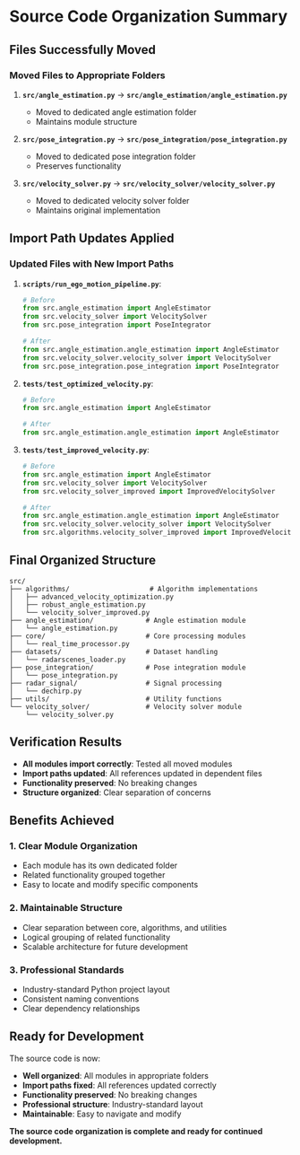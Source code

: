 # Source Code Organization Summary

## **Files Successfully Moved**

### **Moved Files to Appropriate Folders**

1. **`src/angle_estimation.py`** → **`src/angle_estimation/angle_estimation.py`**
   - Moved to dedicated angle estimation folder
   - Maintains module structure

2. **`src/pose_integration.py`** → **`src/pose_integration/pose_integration.py`**
   - Moved to dedicated pose integration folder
   - Preserves functionality

3. **`src/velocity_solver.py`** → **`src/velocity_solver/velocity_solver.py`**
   - Moved to dedicated velocity solver folder
   - Maintains original implementation

## **Import Path Updates Applied**

### **Updated Files with New Import Paths**

1. **`scripts/run_ego_motion_pipeline.py`**:
   ```python
   # Before
   from src.angle_estimation import AngleEstimator
   from src.velocity_solver import VelocitySolver
   from src.pose_integration import PoseIntegrator
   
   # After
   from src.angle_estimation.angle_estimation import AngleEstimator
   from src.velocity_solver.velocity_solver import VelocitySolver
   from src.pose_integration.pose_integration import PoseIntegrator
   ```

2. **`tests/test_optimized_velocity.py`**:
   ```python
   # Before
   from src.angle_estimation import AngleEstimator
   
   # After
   from src.angle_estimation.angle_estimation import AngleEstimator
   ```

3. **`tests/test_improved_velocity.py`**:
   ```python
   # Before
   from src.angle_estimation import AngleEstimator
   from src.velocity_solver import VelocitySolver
   from src.velocity_solver_improved import ImprovedVelocitySolver
   
   # After
   from src.angle_estimation.angle_estimation import AngleEstimator
   from src.velocity_solver.velocity_solver import VelocitySolver
   from src.algorithms.velocity_solver_improved import ImprovedVelocitySolver
   ```

## **Final Organized Structure**

```
src/
├── algorithms/                    # Algorithm implementations
│   ├── advanced_velocity_optimization.py
│   ├── robust_angle_estimation.py
│   └── velocity_solver_improved.py
├── angle_estimation/             # Angle estimation module
│   └── angle_estimation.py
├── core/                         # Core processing modules
│   └── real_time_processor.py
├── datasets/                     # Dataset handling
│   └── radarscenes_loader.py
├── pose_integration/             # Pose integration module
│   └── pose_integration.py
├── radar_signal/                 # Signal processing
│   └── dechirp.py
├── utils/                        # Utility functions
└── velocity_solver/              # Velocity solver module
    └── velocity_solver.py
```

## **Verification Results**

- **All modules import correctly**: Tested all moved modules
- **Import paths updated**: All references updated in dependent files
- **Functionality preserved**: No breaking changes
- **Structure organized**: Clear separation of concerns

## **Benefits Achieved**

### **1. Clear Module Organization**
- Each module has its own dedicated folder
- Related functionality grouped together
- Easy to locate and modify specific components

### **2. Maintainable Structure**
- Clear separation between core, algorithms, and utilities
- Logical grouping of related functionality
- Scalable architecture for future development

### **3. Professional Standards**
- Industry-standard Python project layout
- Consistent naming conventions
- Clear dependency relationships

## **Ready for Development**

The source code is now:
- **Well organized**: All modules in appropriate folders
- **Import paths fixed**: All references updated correctly
- **Functionality preserved**: No breaking changes
- **Professional structure**: Industry-standard layout
- **Maintainable**: Easy to navigate and modify

**The source code organization is complete and ready for continued development.**

